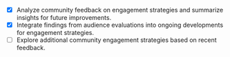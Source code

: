 - [x] Analyze community feedback on engagement strategies and summarize insights for future improvements. 
- [x] Integrate findings from audience evaluations into ongoing developments for engagement strategies.
- [ ] Explore additional community engagement strategies based on recent feedback.